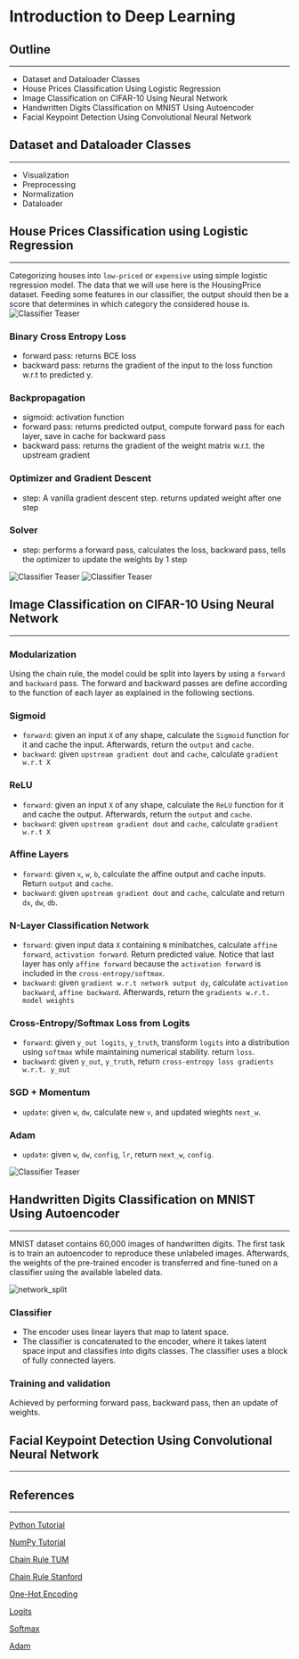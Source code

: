 # Introduction to Deep Learning

## Outline
---

- Dataset and Dataloader Classes
- House Prices Classification Using Logistic Regression
- Image Classification on CIFAR-10 Using Neural Network
- Handwritten Digits Classification on MNIST Using Autoencoder
- Facial Keypoint Detection Using Convolutional Neural Network

## Dataset and Dataloader Classes
---

- Visualization
- Preprocessing
- Normalization
- Dataloader

## House Prices Classification using Logistic Regression
---

Categorizing houses into ```low-priced``` or ```expensive``` using simple logistic regression model. The data that we will use here is the HousingPrice dataset. Feeding some features in our classifier, the output should then be a score that determines in which category the considered house is.
![Classifier Teaser](./exercise_04/images/classifierTeaser.png)

### Binary Cross Entropy Loss
- forward pass: returns BCE loss
- backward pass: returns the gradient of the input to the loss function w.r.t to predicted y.

### Backpropagation
- sigmoid: activation function
- forward pass: returns predicted output, compute forward pass for each layer, save in cache for backward pass
- backward pass: returns the gradient of the weight matrix w.r.t. the upstream gradient

### Optimizer and Gradient Descent
- step: A vanilla gradient descent step. returns updated weight after one step

### Solver
- step: performs a forward pass, calculates the loss, backward pass, tells the optimizer to update the weights by 1 step

![Classifier Teaser](./exercise_04/images/train-val-loss.png)
![Classifier Teaser](./exercise_04/images/train-prediction.png)

## Image Classification on CIFAR-10 Using Neural Network
---

### Modularization
Using the chain rule, the model could be split into layers by using a `forward` and `backward` pass. The forward and backward passes are define according to the function of each layer as explained in the following sections.

### Sigmoid
- `forward`: given an input `X` of any shape, calculate the `Sigmoid` function for it and cache the input. Afterwards, return the `output` and `cache`.
- `backward`: given `upstream gradient dout` and `cache`, calculate `gradient w.r.t X`

### ReLU
- `forward`: given an input `X` of any shape, calculate the `ReLU` function for it and cache the output. Afterwards, return the `output` and `cache`.
- `backward`: given `upstream gradient dout` and `cache`, calculate `gradient w.r.t X`

### Affine Layers
- `forward`: given `x`, `w`, `b`, calculate the affine output and cache inputs. Return `output` and `cache`.
- `backward`: given `upstream gradient dout` and `cache`, calculate and return `dx`, `dw`, `db`.

### N-Layer Classification Network
- `forward`: given input data `X` containing `N` minibatches, calculate `affine forward`, `activation forward`. Return predicted value. Notice that last layer has only `affine forward` because the `activation forward` is included in the `cross-entropy/softmax`.
- `backward`: given `gradient w.r.t network output dy`, calculate `activation backward`, `affine backward`. Afterwards, return the `gradients w.r.t. model weights`

### Cross-Entropy/Softmax Loss from Logits
- `forward`: given `y_out logits`, `y_truth`, transform `logits` into a distribution using `softmax` while maintaining numerical stability. return `loss`.
- `backward`: given `y_out`, `y_truth`, return `cross-entropy loss gradients w.r.t. y_out`

### SGD + Momentum
- `update`: given `w`, `dw`, calculate new `v`, and updated wieghts `next_w`.

### Adam
- `update`: given `w`, `dw`, `config`, `lr`, return `next_w`, `config`.

![Classifier Teaser](./exercise_05/images/sgd-sgdm-adam.png)

## Handwritten Digits Classification on MNIST Using Autoencoder
---

MNIST dataset contains 60,000 images of handwritten digits. The first task is to train an autoencoder to reproduce these unlabeled images. Afterwards, the weights of the pre-trained encoder is transferred and fine-tuned on a classifier using the available labeled data.

![network_split](img/network_split.png)

### Classifier
- The encoder uses linear layers that map to latent space.
- The classifier is concatenated to the encoder, where it takes latent space input and classifies into digits classes. The classifier uses a block of fully connected layers.

### Training and validation
Achieved by performing forward pass, backward pass, then an update of weights.

## Facial Keypoint Detection Using Convolutional Neural Network
---

## References
---
[Python Tutorial](https://docs.python.org/3/tutorial/)

[NumPy Tutorial](http://cs231n.github.io/python-numpy-tutorial/)

[Chain Rule TUM](https://bit.ly/tum-article)

[Chain Rule Stanford](http://cs231n.stanford.edu/handouts/linear-backprop.pdf)

[One-Hot Encoding](https://machinelearningmastery.com/why-one-hot-encode-data-in-machine-learning/)

[Logits](https://datascience.stackexchange.com/questions/31041/what-does-logits-in-machine-learning-mean/31045)

[Softmax](https://en.wikipedia.org/wiki/Softmax_function)

[Adam](https://ruder.io/optimizing-gradient-descent/)